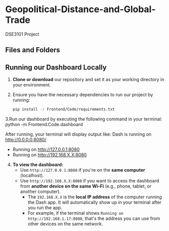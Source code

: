 # Geopolitical-Distance-and-Global-Trade
DSE3101 Project

## Files and Folders


## Running our Dashboard Locally

1. **Clone or download** our repository and set it as your working directory in your environment.

2. Ensure you have the necessary dependencies to run our project by running:
   ```bash
   pip install -r Frontend/Code/requirements.txt

3.Run our dashboard by executing the following command in your terminal:
python -m Frontend.Code.dashboard

After running, your terminal will display output like:
Dash is running on http://0.0.0.0:8080/
* Running on http://127.0.0.1:8080
* Running on http://192.168.X.X:8080

4. **To view the dashboard:**
   - Use `http://127.0.0.1:8080` if you're on the **same computer** (localhost).
   - Use `http://192.168.X.X:8080` if you want to access the dashboard from **another device on the same Wi-Fi** (e.g., phone, tablet, or another computer).
     - The `192.168.X.X` is the **local IP address** of the computer running the Dash app. It will automatically show up in your terminal after you run the app.
     - For example, if the terminal shows `Running on http://192.168.1.17:8080`, that's the address you can use from other devices on the same network.


